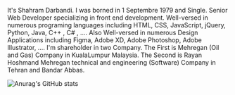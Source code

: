 It's Shahram Darbandi. I was borned in 1 Septembre 1979 and Single. 
Senior Web Developer specializing in front end development. Well-versed in numerous programing languages including HTML, CSS, JavaScript, jQuery, Python, Java, C++ , C# , .... 
Also Well-versed in numerous Design Applications including Figma, Adobe XD, Adobe Photoshop, Adobe Illustrator, .... 
I'm shareholder in two Company. The First is Mehregan (Oil and Gas) Company in KualaLumpur Malaysia. The Second is Rayan Hoshmand Mehregan technical and engineering (Software) Company in Tehran and Bandar Abbas.

![Anurag's GitHub stats](https://github-readme-stats.vercel.app/api?username=Shahram&show_icons=true&theme=radical)

